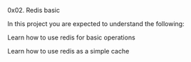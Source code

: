 0x02. Redis basic

In this project you are expected to understand the following:

Learn how to use redis for basic operations

Learn how to use redis as a simple cache
